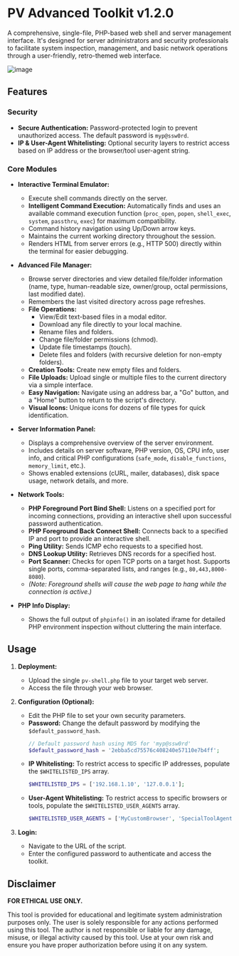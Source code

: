 # PV Advanced Toolkit v1.2.0

A comprehensive, single-file, PHP-based web shell and server management interface. It's designed for server administrators and security professionals to facilitate system inspection, management, and basic network operations through a user-friendly, retro-themed web interface.

![image](https://media4.giphy.com/media/v1.Y2lkPTc5MGI3NjExNjZwdGpicmw2bmZwcHpmcDg1ZGZuZ2t5cWh1cGI0Y2lzdDB6aGh0ZCZlcD12MV9pbnRlcm5hbF9naWZfYnlfaWQmY3Q9cw/xxlo1yG0pvhJqNhhtj/giphy.gif)

## Features

### Security
* **Secure Authentication:** Password-protected login to prevent unauthorized access. The default password is `myp@ssw0rd`.
* **IP & User-Agent Whitelisting:** Optional security layers to restrict access based on IP address or the browser/tool user-agent string.

### Core Modules
* **Interactive Terminal Emulator:**
    * Execute shell commands directly on the server.
    * **Intelligent Command Execution:** Automatically finds and uses an available command execution function (`proc_open`, `popen`, `shell_exec`, `system`, `passthru`, `exec`) for maximum compatibility.
    * Command history navigation using Up/Down arrow keys.
    * Maintains the current working directory throughout the session.
    * Renders HTML from server errors (e.g., HTTP 500) directly within the terminal for easier debugging.

* **Advanced File Manager:**
    * Browse server directories and view detailed file/folder information (name, type, human-readable size, owner/group, octal permissions, last modified date).
    * Remembers the last visited directory across page refreshes.
    * **File Operations:**
        * View/Edit text-based files in a modal editor.
        * Download any file directly to your local machine.
        * Rename files and folders.
        * Change file/folder permissions (chmod).
        * Update file timestamps (touch).
        * Delete files and folders (with recursive deletion for non-empty folders).
    * **Creation Tools:** Create new empty files and folders.
    * **File Uploads:** Upload single or multiple files to the current directory via a simple interface.
    * **Easy Navigation:** Navigate using an address bar, a "Go" button, and a "Home" button to return to the script's directory.
    * **Visual Icons:** Unique icons for dozens of file types for quick identification.

* **Server Information Panel:**
    * Displays a comprehensive overview of the server environment.
    * Includes details on server software, PHP version, OS, CPU info, user info, and critical PHP configurations (`safe_mode`, `disable_functions`, `memory_limit`, etc.).
    * Shows enabled extensions (cURL, mailer, databases), disk space usage, network details, and more.

* **Network Tools:**
    * **PHP Foreground Port Bind Shell:** Listens on a specified port for incoming connections, providing an interactive shell upon successful password authentication.
    * **PHP Foreground Back Connect Shell:** Connects back to a specified IP and port to provide an interactive shell.
    * **Ping Utility:** Sends ICMP echo requests to a specified host.
    * **DNS Lookup Utility:** Retrieves DNS records for a specified host.
    * **Port Scanner:** Checks for open TCP ports on a target host. Supports single ports, comma-separated lists, and ranges (e.g., `80,443,8000-8080`).
    * *(Note: Foreground shells will cause the web page to hang while the connection is active.)*

* **PHP Info Display:**
    * Shows the full output of `phpinfo()` in an isolated iframe for detailed PHP environment inspection without cluttering the main interface.

## Usage

1.  **Deployment:**
    * Upload the single `pv-shell.php` file to your target web server.
    * Access the file through your web browser.

2.  **Configuration (Optional):**
    * Edit the PHP file to set your own security parameters.
    * **Password:** Change the default password by modifying the `$default_password_hash`.
        ```php
        // Default password hash using MD5 for 'myp@ssw0rd'
        $default_password_hash = '2ebba5cd75576c408240e57110e7b4ff';
        ```
    * **IP Whitelisting:** To restrict access to specific IP addresses, populate the `$WHITELISTED_IPS` array.
        ```php
        $WHITELISTED_IPS = ['192.168.1.10', '127.0.0.1'];
        ```
    * **User-Agent Whitelisting:** To restrict access to specific browsers or tools, populate the `$WHITELISTED_USER_AGENTS` array.
        ```php
        $WHITELISTED_USER_AGENTS = ['MyCustomBrowser', 'SpecialToolAgent'];
        ```

3.  **Login:**
    * Navigate to the URL of the script.
    * Enter the configured password to authenticate and access the toolkit.

## Disclaimer

**FOR ETHICAL USE ONLY.**

This tool is provided for educational and legitimate system administration purposes only. The user is solely responsible for any actions performed using this tool. The author is not responsible or liable for any damage, misuse, or illegal activity caused by this tool. Use at your own risk and ensure you have proper authorization before using it on any system.

